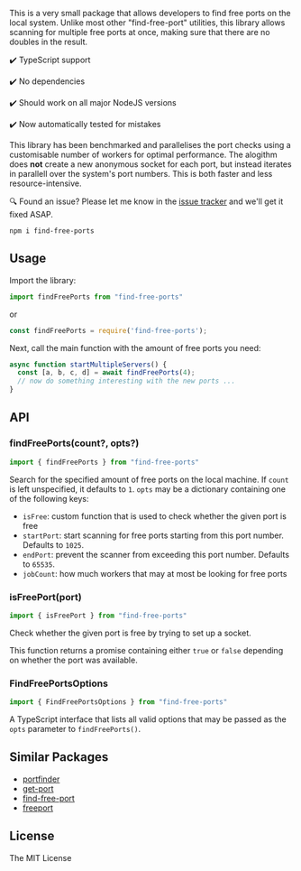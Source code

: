 
This is a very small package that allows developers to find free ports
on the local system. Unlike most other "find-free-port" utilities, this library
allows scanning for multiple free ports at once, making sure that there are no
doubles in the result.

✔️ TypeScript support 

✔️ No dependencies

✔️ Should work on all major NodeJS versions

✔️ Now automatically tested for mistakes

This library has been benchmarked and parallelises the port checks using a
customisable number of workers for optimal performance. The alogithm does
**not** create a new anonymous socket for each port, but instead iterates in
parallell over the system's port numbers. This is both faster and less
resource-intensive.

🔍 Found an issue? Please let me know in the [issue tracker][1] and we'll get
it fixed ASAP.

[1]: https://github.com/samvv/node-find-free-ports/issues

```
npm i find-free-ports
```

## Usage

Import the library:

```js
import findFreePorts from "find-free-ports"
```
or
```js
const findFreePorts = require('find-free-ports');
```

Next, call the main function with the amount of free ports you need:

```js
async function startMultipleServers() {
  const [a, b, c, d] = await findFreePorts(4);
  // now do something interesting with the new ports ...
}
```

## API

### findFreePorts(count?, opts?)

```js
import { findFreePorts } from "find-free-ports"
```

Search for the specified amount of free ports on the local machine. If `count`
is left unspecified, it defaults to `1`. `opts` may be a dictionary containing one
of the following keys:

 - `isFree`: custom function that is used to check whether the given port is free
 - `startPort`: start scanning for free ports starting from this port number.
     Defaults to `1025`.
 - `endPort`: prevent the scanner from exceeding this port number. Defaults to
    `65535`.
 - `jobCount`: how much workers that may at most be looking for free ports

### isFreePort(port)

```js
import { isFreePort } from "find-free-ports"
```

Check whether the given port is free by trying to set up a socket.

This function returns a promise containing either `true` or `false` depending
on whether the port was available.

### FindFreePortsOptions

```js
import { FindFreePortsOptions } from "find-free-ports"
```

A TypeScript interface that lists all valid options that may be passed as the
`opts` parameter to `findFreePorts()`.

## Similar Packages

 - [portfinder](https://www.npmjs.com/package/portfinder)
 - [get-port](https://www.npmjs.com/package/get-port)
 - [find-free-port](https://www.npmjs.com/package/find-free-port)
 - [freeport](https://www.npmjs.com/package/freeport)

## License

The MIT License
